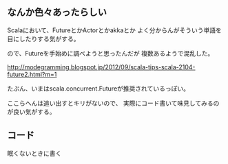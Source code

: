 

## なんか色々あったらしい

Scalaにおいて、FutureとかActorとかakkaとか
よく分からんがそういう単語を目にしたりする気がする。

ので、Futureを手始めに調べようと思ったんだが
複数あるようで混乱した。

http://modegramming.blogspot.jp/2012/09/scala-tips-scala-2104-future2.html?m=1



たぶん、いまはscala.concurrent.Futureが推奨されているっぽい。

ここらへんは追い出すとキリがないので、
実際にコード書いて味見してみるのが良い気がする。



## コード

眠くないときに書く
